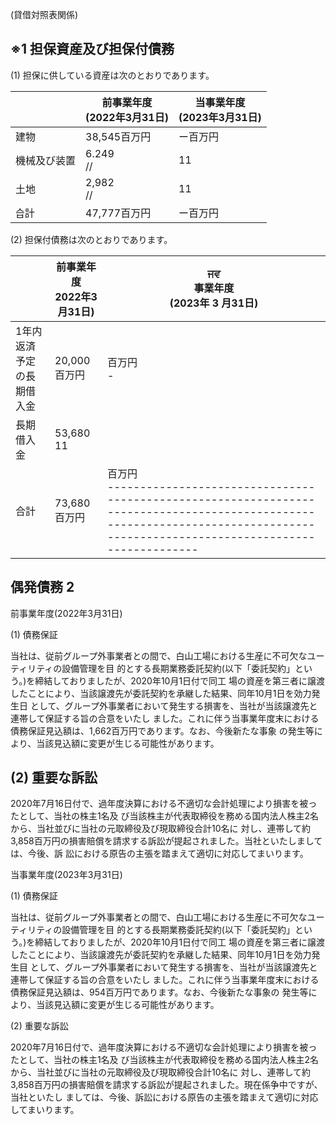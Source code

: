 (貸借対照表関係)

## ※1 担保資産及び担保付債務

(1) 担保に供している資産は次のとおりであります。

|        | 前事業年度<br>(2022年3月31日) | 当事業年度<br>(2023年3月31日) |
|--------|-----------------------|-----------------------|
| 建物     | 38,545百万円             | ー百万円                  |
| 機械及び装置 | 6.249<br>//           | 11                    |
| 土地     | 2,982<br>//           | 11                    |
| 습計     | 47,777百万円             | ー百万円                  |

(2) 担保付債務は次のとおりであります。

|               | 前事業年<br>度<br>2022年3月31日) | ਜਵ<br>事業年度<br>(2023年 3 月31日)                                                                                                                                                          |
|---------------|--------------------------|---------------------------------------------------------------------------------------------------------------------------------------------------------------------------------------|
| 1年内返済予定の長期借入金 | 20,000百万円                | 百万円<br>-                                                                                                                                                                              |
| 長期借入金         | 53,680<br>11             |                                                                                                                                                                                       |
| 合計            | 73,680百万円                | 百万円<br>------------------------------------------------------------------------------------------------------------------------------------------------------------------------------ |

## 偶発債務 2

前事業年度(2022年3月31日)

(1) 債務保証

当社は、従前グループ外事業者との間で、白山工場における生産に不可欠なユーティリティの設備管理を目 的とする長期業務委託契約(以下「委託契約」という。)を締結しておりましたが、2020年10月1日付で同工 場の資産を第三者に譲渡したことにより、当該譲渡先が委託契約を承継した結果、同年10月1日を効力発生日 として、グループ外事業者において発生する損害を、当社が当該譲渡先と連帯して保証する旨の合意をいたし ました。これに伴う当事業年度末における債務保証見込額は、1,662百万円であります。なお、今後新たな事象 の発生等により、当該見込額に変更が生じる可能性があります。

## (2) 重要な訴訟

2020年7月16日付で、過年度決算における不適切な会計処理により損害を被ったとして、当社の株主1名及 び当該株主が代表取締役を務める国内法人株主2名から、当社並びに当社の元取締役及び現取締役合計10名に 対し、連帯して約3,858百万円の損害賠償を請求する訴訟が提起されました。当社といたしましては、今後、訴 訟における原告の主張を踏まえて適切に対応してまいります。

当事業年度(2023年3月31日)

(1) 債務保証

当社は、従前グループ外事業者との間で、白山工場における生産に不可欠なユーティリティの設備管理を目 的とする長期業務委託契約(以下「委託契約」という。)を締結しておりましたが、2020年10月1日付で同工 場の資産を第三者に譲渡したことにより、当該譲渡先が委託契約を承継した結果、同年10月1日を効力発生目 として、グループ外事業者において発生する損害を、当社が当該譲渡先と連帯して保証する旨の合意をいたし ました。これに伴う当事業年度末における債務保証見込額は、954百万円であります。なお、今後新たな事象の 発生等により、当該見込額に変更が生じる可能性があります。

(2) 重要な訴訟

2020年7月16日付で、過年度決算における不適切な会計処理により損害を被ったとして、当社の株主1名及 び当該株主が代表取締役を務める国内法人株主2名から、当社並びに当社の元取締役及び現取締役合計10名に 対し、連帯して約3,858百万円の損害賠償を請求する訴訟が提起されました。現在係争中ですが、当社といたし ましては、今後、訴訟における原告の主張を踏まえて適切に対応してまいります。